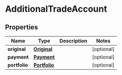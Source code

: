 

# AdditionalTradeAccount


## Properties

| Name | Type | Description | Notes |
|------------ | ------------- | ------------- | -------------|
|**original** | [**Original**](Original.md) |  |  [optional] |
|**payment** | [**Payment**](Payment.md) |  |  [optional] |
|**portfolio** | [**Portfolio**](Portfolio.md) |  |  [optional] |




